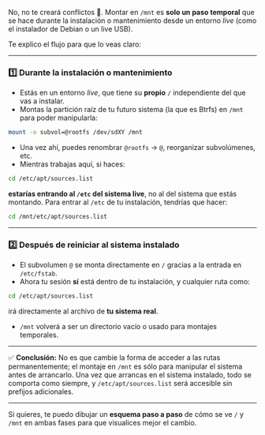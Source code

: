 No, no te creará conflictos 🙂.
Montar en `/mnt` es **solo un paso temporal** que se hace durante la instalación o mantenimiento desde un entorno *live* (como el instalador de Debian o un live USB).

Te explico el flujo para que lo veas claro:

---

### 1️⃣ Durante la instalación o mantenimiento

* Estás en un entorno *live*, que tiene su **propio** `/` independiente del que vas a instalar.
* Montas la partición raíz de tu futuro sistema (la que es Btrfs) en `/mnt` para poder manipularla:

```bash
mount -o subvol=@rootfs /dev/sdXY /mnt
```

* Una vez ahí, puedes renombrar `@rootfs` → `@`, reorganizar subvolúmenes, etc.
* Mientras trabajas aquí, si haces:

```bash
cd /etc/apt/sources.list
```

**estarías entrando al `/etc` del sistema live**, no al del sistema que estás montando.
Para entrar al `/etc` de tu instalación, tendrías que hacer:

```bash
cd /mnt/etc/apt/sources.list
```

---

### 2️⃣ Después de reiniciar al sistema instalado

* El subvolumen `@` se monta directamente en `/` gracias a la entrada en `/etc/fstab`.
* Ahora tu sesión **sí** está dentro de tu instalación, y cualquier ruta como:

```bash
cd /etc/apt/sources.list
```

irá directamente al archivo de **tu sistema real**.

* `/mnt` volverá a ser un directorio vacío o usado para montajes temporales.

---

✅ **Conclusión:**
No es que cambie la forma de acceder a las rutas permanentemente; el montaje en `/mnt` es sólo para manipular el sistema antes de arrancarlo. Una vez que arrancas en el sistema instalado, todo se comporta como siempre, y `/etc/apt/sources.list` será accesible sin prefijos adicionales.

---

Si quieres, te puedo dibujar un **esquema paso a paso** de cómo se ve `/` y `/mnt` en ambas fases para que visualices mejor el cambio.
